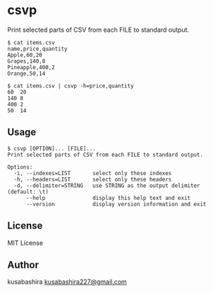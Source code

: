 csvp
====

Print selected parts of CSV from each FILE to standard output.

```
$ cat items.csv
name,price,quantity
Apple,60,20
Grapes,140,8
Pineapple,400,2
Orange,50,14

$ cat items.csv | csvp -h=price,quantity
60	20
140	8
400	2
50	14
```

Usage
-----

```
$ csvp [OPTION]... [FILE]...
Print selected parts of CSV from each FILE to standard output.

Options:
  -i, --indexes=LIST       select only these indexes
  -h, --headers=LIST       select only these headers
  -d, --delimiter=STRING   use STRING as the output delimiter (default: \t)
      --help               display this help text and exit
      --version            display version information and exit
```

License
-------

MIT License

Author
------

kusabashira <kusabashira227@gmail.com>
